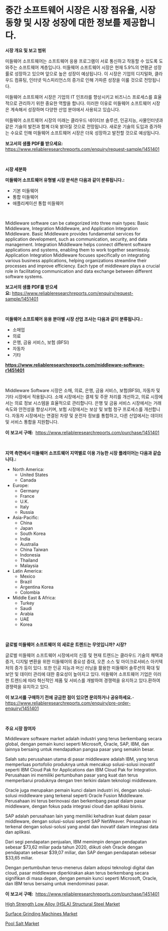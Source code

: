 <p><h1>중간 소프트웨어 시장은 시장 점유율, 시장 동향 및 시장 성장에 대한 정보를 제공합니다.</h1></p><p><strong>시장 개요 및 보고 범위</strong></p>
<p><p>미들웨어 소프트웨어는 소프트웨어 응용 프로그램이 서로 통신하고 작동할 수 있도록 도와주는 소프트웨어 계층입니다. 미들웨어 소프트웨어 시장은 현재 5.9%의 연평균 성장률로 성장하고 있으며 앞으로 높은 성장이 예상됩니다. 이 시장은 기업의 디지털화, 클라우드 컴퓨팅, 인터넷 익스피리언스의 증가로 인해 가파른 성장을 이룰 것으로 전망됩니다.</p><p>미들웨어 소프트웨어 시장은 기업의 IT 인프라를 향상시키고 비즈니스 프로세스를 효율적으로 관리하기 위한 중요한 역할을 합니다. 이러한 이유로 미들웨어 소프트웨어 시장은 계속해서 성장하며 다양한 산업 분야에서 사용되고 있습니다.</p><p>미들웨어 소프트웨어 시장의 미래는 클라우드 네이티브 솔루션, 인공지능, 사물인터넷과 같은 기술의 발전과 함께 더욱 밝아질 것으로 전망됩니다. 새로운 기술의 도입과 증가하는 수요로 인해 미들웨어 소프트웨어 시장은 더욱 성장하고 발전할 것으로 예상됩니다.</p></p>
<p><strong>보고서의 샘플 PDF를 받으세요:</strong> <a href="https://www.reliableresearchreports.com/enquiry/request-sample/1451401">https://www.reliableresearchreports.com/enquiry/request-sample/1451401</a></p>
<p>&nbsp;</p>
<p><strong>시장 세분화</strong></p>
<p><strong>미들웨어 소프트웨어 유형별 시장 분석은 다음과 같이 분류됩니다.:</strong></p>
<p><ul><li>기본 미들웨어</li><li>통합 미들웨어</li><li>애플리케이션 통합 미들웨어</li></ul></p>
<p>&nbsp;</p>
<p><p>Middleware software can be categorized into three main types: Basic Middleware, Integration Middleware, and Application Integration Middleware. Basic Middleware provides fundamental services for application development, such as communication, security, and data management. Integration Middleware helps connect different software applications and systems, enabling them to work together seamlessly. Application Integration Middleware focuses specifically on integrating various business applications, helping organizations streamline their processes and improve efficiency. Each type of middleware plays a crucial role in facilitating communication and data exchange between different software systems.</p></p>
<p><strong>보고서의 샘플 PDF를 받으세요:</strong>&nbsp;<a href="https://www.reliableresearchreports.com/enquiry/request-sample/1451401">https://www.reliableresearchreports.com/enquiry/request-sample/1451401</a></p>
<p>&nbsp;</p>
<p><strong> 미들웨어 소프트웨어 응용 분야별 시장 산업 조사는 다음과 같이 분류됩니다.:</strong></p>
<p><ul><li>소매업</li><li>의료</li><li>은행, 금융 서비스, 보험 (BFSI)</li><li>자동차</li><li>기타</li></ul></p>
<p><strong><a href="https://www.reliableresearchreports.com/middleware-software-r1451401">https://www.reliableresearchreports.com/middleware-software-r1451401</a></strong></p>
<p>&nbsp;</p>
<p><p>Middleware Software 시장은 소매, 의료, 은행, 금융 서비스, 보험(BFSI), 자동차 및 기타 시장에서 적용됩니다. 소매 시장에서는 결제 및 주문 처리를 개선하고, 의료 시장에서는 의료 정보 시스템을 효율적으로 관리합니다. 은행 및 금융 서비스 시장에서는 거래 속도와 안전성을 향상시키며, 보험 시장에서는 보상 및 보험 청구 프로세스를 개선합니다. 자동차 시장에서는 연결된 차량 및 운전자 정보를 통합하고, 다른 산업에서는 데이터 및 서비스 통합을 지원합니다.</p></p>
<p><strong>이 보고서 구매:</strong>&nbsp; <a href="https://www.reliableresearchreports.com/purchase/1451401">https://www.reliableresearchreports.com/purchase/1451401</a></p>
<p>&nbsp;</p>
<p><strong>지역 측면에서 미들웨어 소프트웨어 지역별로 이용 가능한 시장 플레이어는 다음과 같습니다.:</strong></p>
<p><ul>
    <li>
        North America:
        <ul>
            <li>United States</li>
            <li>Canada</li>
        </ul>
    </li>
    <li>
        Europe:
        <ul>
            <li>Germany</li>
            <li>France</li>
            <li>U.K.</li>
            <li>Italy</li>
            <li>Russia</li>
        </ul>
    </li>
    <li>
        Asia-Pacific:
        <ul>
            <li>China</li>
            <li>Japan</li>
            <li>South Korea</li>
            <li>India</li>
            <li>Australia</li>
            <li>China Taiwan</li>
            <li>Indonesia</li>
            <li>Thailand</li>
            <li>Malaysia</li>
        </ul>
    </li>
    <li>
        Latin America:
        <ul>
            <li>Mexico</li>
            <li>Brazil</li>
            <li>Argentina Korea</li>
            <li>Colombia</li>
        </ul>
    </li>
    <li>
        Middle East & Africa:
        <ul>
            <li>Turkey</li>
            <li>Saudi</li>
            <li>Arabia</li>
            <li>UAE</li>
            <li>Korea</li>
        </ul>
    </li>
    </ul></p>
<p>&nbsp;</p>
<p><strong>글로벌 미들웨어 소프트웨어 의 새로운 트렌드는 무엇입니까? 시장?</strong></p>
<p><p>글로벌 미들웨어 소프트웨어 시장에서의 신흥 및 현재 트렌드는 클라우드 기술의 채택과 증가, 디지털 변환을 위한 미들웨어의 중요성 증대, 오픈 소스 및 마이크로서비스 아키텍처의 증가 등이 있다. 또한 인공 지능과 머신 러닝을 활용한 미들웨어 솔루션의 확대 및 보안 및 데이터 관리에 대한 중요성이 높아지고 있다. 미들웨어 소프트웨어 기업은 이러한 트렌드에 따라 혁신적인 제품 및 서비스를 개발하여 경쟁력을 유지하고 있다.환하여 경쟁력을 유지하고 있다. </p></p>
<p><strong>이 보고서를 구매하기 전에 궁금한 점이 있으면 문의하거나 공유하세요.</strong>- <a href="https://www.reliableresearchreports.com/enquiry/pre-order-enquiry/1451401">https://www.reliableresearchreports.com/enquiry/pre-order-enquiry/1451401</a></p>
<p>&nbsp;</p>
<p><strong>주요 시장 참여자</strong></p>
<p><p>Middleware software market adalah industri yang terus berkembang secara global, dengan pemain kunci seperti Microsoft, Oracle, SAP, IBM, dan lainnya bersaing untuk mendapatkan pangsa pasar yang semakin besar.</p><p>Salah satu perusahaan utama di pasar middleware adalah IBM, yang terus memperluas portofolio produknya untuk mencakup solusi-solusi inovatif seperti IBM Cloud Pak for Applications dan IBM Cloud Pak for Integration. Perusahaan ini memiliki pertumbuhan pasar yang kuat dan terus memperbarui produknya dengan tren terkini dalam teknologi middleware.</p><p>Oracle juga merupakan pemain kunci dalam industri ini, dengan solusi-solusi middleware yang terkenal seperti Oracle Fusion Middleware. Perusahaan ini terus berinovasi dan berkembang pesat dalam pasar middleware, dengan fokus pada integrasi cloud dan aplikasi bisnis.</p><p>SAP adalah perusahaan lain yang memiliki kehadiran kuat dalam pasar middleware, dengan solusi-solusi seperti SAP NetWeaver. Perusahaan ini terkenal dengan solusi-solusi yang andal dan inovatif dalam integrasi data dan aplikasi.</p><p>Dari segi pendapatan penjualan, IBM memimpin dengan pendapatan sebesar $73,62 miliar pada tahun 2020, diikuti oleh Oracle dengan pendapatan sebesar $39,07 miliar, dan SAP dengan pendapatan sebesar $33,65 miliar.</p><p>Dengan pertumbuhan terus-menerus dalam adopsi teknologi digital dan cloud, pasar middleware diperkirakan akan terus berkembang secara signifikan di masa depan, dengan pemain kunci seperti Microsoft, Oracle, dan IBM terus bersaing untuk mendominasi pasar.</p></p>
<p><strong>이 보고서 구매:</strong>&nbsp;&nbsp;<a href="https://www.reliableresearchreports.com/purchase/1451401">https://www.reliableresearchreports.com/purchase/1451401</a></p>
<p><p><a href="https://www.linkedin.com/pulse/high-strength-low-alloy-hsla-structural-steel-market-size-furnishes-6oa9c?trackingId=AkG9bec7X5lE%2FbKrAO04%2Bg%3D%3D">High Strength Low Alloy (HSLA) Structural Steel Market</a></p><p><a href="https://www.linkedin.com/pulse/global-surface-grinding-machines-market-size-trends-insights-4enic?trackingId=21sDdRtUlOMRjvKQPexNnQ%3D%3D">Surface Grinding Machines Market</a></p><p><a href="https://www.linkedin.com/pulse/pool-salt-market-goal-estimating-size-future-growth-potential-yadgc?trackingId=6c2sprI5BTHoOhZyc6%2FxfA%3D%3D">Pool Salt Market</a></p></p>